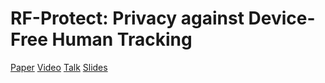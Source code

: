 # RF-Protect: Privacy against Device-Free Human Tracking

[Paper](https://deepakv.web.illinois.edu/assets/papers/RFProtect_SIGCOMM22.pdf)
[Video](https://www.youtube.com/watch?v=Wqw5Q7Vpz5A)
[Talk](https://www.youtube.com/watch?v=FO9-graCk-4)
[Slides](https://github.com/ConnectedSystemsLab/rf-protect)
